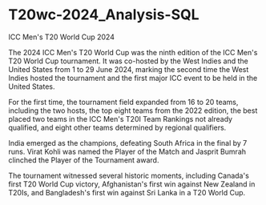 # T20wc-2024_Analysis-SQL

ICC Men's T20 World Cup 2024

The 2024 ICC Men's T20 World Cup was the ninth edition of the ICC Men's T20 World Cup tournament. It was co-hosted by the West Indies and the United States from 1 to 29 June 2024, marking the second time the West Indies hosted the tournament and the first major ICC event to be held in the United States.

For the first time, the tournament field expanded from 16 to 20 teams, including the two hosts, the top eight teams from the 2022 edition, the best placed two teams in the ICC Men's T20I Team Rankings not already qualified, and eight other teams determined by regional qualifiers.

India emerged as the champions, defeating South Africa in the final by 7 runs. Virat Kohli was named the Player of the Match and Jasprit Bumrah clinched the Player of the Tournament award.

The tournament witnessed several historic moments, including Canada's first T20 World Cup victory, Afghanistan's first win against New Zealand in T20Is, and Bangladesh's first win against Sri Lanka in a T20 World Cup.

